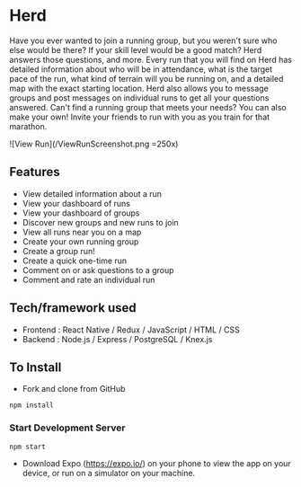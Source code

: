 # Herd
Have you ever wanted to join a running group, but you weren't sure who else would be there? If your skill level would be a good match? Herd answers those questions, and more. Every run that you will find on Herd has detailed information about who will be in attendance, what is the target pace of the run, what kind of terrain will you be running on, and a detailed map with the exact starting location. Herd also allows you to message groups and post messages on individual runs to get all your questions answered. Can't find a running group that meets your needs? You can also make your own! Invite your friends to run with you as you train for that marathon.

![View Run](/ViewRunScreenshot.png =250x)

## Features
* View detailed information about a run
* View your dashboard of runs
* View your dashboard of groups
* Discover new groups and new runs to join
* View all runs near you on a map
* Create your own running group
* Create a group run!
* Create a quick one-time run 
* Comment on or ask questions to a group 
* Comment and rate an individual run

## Tech/framework used
* Frontend : React Native / Redux / JavaScript / HTML / CSS
* Backend : Node.js / Express / PostgreSQL / Knex.js

## To Install
* Fork and clone from GitHub
```
npm install
```

### Start Development Server
```
npm start
```
  * Download Expo (https://expo.io/) on your phone to view the app on your device, or run on a simulator on your machine.

